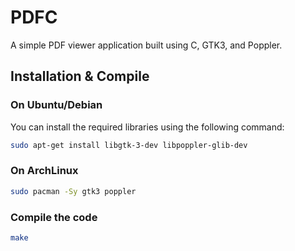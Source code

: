 # PDFC
A simple PDF viewer application built using C, GTK3, and Poppler.

## Installation & Compile
### On Ubuntu/Debian
You can install the required libraries using the following command:

```bash
sudo apt-get install libgtk-3-dev libpoppler-glib-dev
```
### On ArchLinux
```bash
sudo pacman -Sy gtk3 poppler
```
### Compile the code
```bash
make
```
